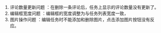 1. 评论数量更新问题 ：在删除一条评论后，任务上显示的评论数量没有更新了。
2. 编辑框宽度问题 ：编辑框的宽度调整为与任务列表宽度一致，
3. 图片操作问题 ：编辑任务时不能添加和删除图片，点击添加图片按钮没有反应。
